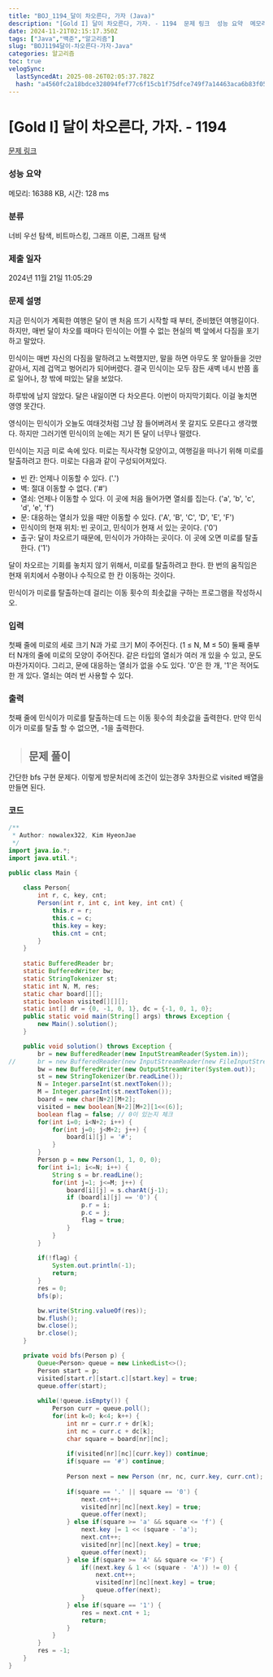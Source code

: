 ```yaml
---
title: "BOJ_1194_달이 차오른다, 가자 (Java)"
description: "[Gold I] 달이 차오른다, 가자. - 1194  문제 링크  성능 요약  메모리: 16388 KB, 시간: 128 ms  분류  너비 우선 탐색, 비트마스킹, 그래프 이론, 그래프 탐색  제출 일자  2024년 11월 21일 11:05:29  문제 설명  지금 민"
date: 2024-11-21T02:15:17.350Z
tags: ["Java","백준","알고리즘"]
slug: "BOJ1194달이-차오른다-가자-Java"
categories: 알고리즘
toc: true
velogSync:
  lastSyncedAt: 2025-08-26T02:05:37.782Z
  hash: "a4560fc2a18bdce328094fef77c6f15cb1f75dfce749f7a14463aca6b83f05e7"
---
```


# [Gold I] 달이 차오른다, 가자. - 1194 

[문제 링크](https://www.acmicpc.net/problem/1194) 

### 성능 요약

메모리: 16388 KB, 시간: 128 ms

### 분류

너비 우선 탐색, 비트마스킹, 그래프 이론, 그래프 탐색

### 제출 일자

2024년 11월 21일 11:05:29

### 문제 설명

<p>지금 민식이가 계획한 여행은 달이 맨 처음 뜨기 시작할 때 부터, 준비했던 여행길이다. 하지만, 매번 달이 차오를 때마다 민식이는 어쩔 수 없는 현실의 벽 앞에서 다짐을 포기하고 말았다.</p>

<p>민식이는 매번 자신의 다짐을 말하려고 노력했지만, 말을 하면 아무도 못 알아들을 것만 같아서, 지레 겁먹고 벙어리가 되어버렸다. 결국 민식이는 모두 잠든 새벽 네시 반쯤 홀로 일어나, 창 밖에 떠있는 달을 보았다.</p>

<p>하루밖에 남지 않았다. 달은 내일이면 다 차오른다. 이번이 마지막기회다. 이걸 놓치면 영영 못간다.</p>

<p>영식이는 민식이가 오늘도 여태것처럼 그냥 잠 들어버려서 못 갈지도 모른다고 생각했다. 하지만 그러기엔 민식이의 눈에는 저기 뜬 달이 너무나 떨렸다.</p>

<p>민식이는 지금 미로 속에 있다. 미로는 직사각형 모양이고, 여행길을 떠나기 위해 미로를 탈출하려고 한다. 미로는 다음과 같이 구성되어져있다.</p>

<ul>
	<li>빈 칸: 언제나 이동할 수 있다. ('.')</li>
	<li>벽: 절대 이동할 수 없다. ('#')</li>
	<li>열쇠: 언제나 이동할 수 있다. 이 곳에 처음 들어가면 열쇠를 집는다. ('a', 'b', 'c', 'd', 'e', 'f')</li>
	<li>문: 대응하는 열쇠가 있을 때만 이동할 수 있다. ('A', 'B', 'C', 'D', 'E', 'F')</li>
	<li>민식이의 현재 위치: 빈 곳이고, 민식이가 현재 서 있는 곳이다. ('0')</li>
	<li>출구: 달이 차오르기 때문에, 민식이가 가야하는 곳이다. 이 곳에 오면 미로를 탈출한다. ('1')</li>
</ul>

<p>달이 차오르는 기회를 놓치지 않기 위해서, 미로를 탈출하려고 한다. 한 번의 움직임은 현재 위치에서 수평이나 수직으로 한 칸 이동하는 것이다.</p>

<p>민식이가 미로를 탈출하는데 걸리는 이동 횟수의 최솟값을 구하는 프로그램을 작성하시오.</p>

### 입력 

 <p>첫째 줄에 미로의 세로 크기 N과 가로 크기 M이 주어진다. (1 ≤ N, M ≤ 50) 둘째 줄부터 N개의 줄에 미로의 모양이 주어진다. 같은 타입의 열쇠가 여러 개 있을 수 있고, 문도 마찬가지이다. 그리고, 문에 대응하는 열쇠가 없을 수도 있다. '0'은 한 개, '1'은 적어도 한 개 있다. 열쇠는 여러 번 사용할 수 있다.</p>

### 출력 

 <p>첫째 줄에 민식이가 미로를 탈출하는데 드는 이동 횟수의 최솟값을 출력한다. 만약 민식이가 미로를 탈출 할 수 없으면, -1을 출력한다.</p>


> ## 문제 풀이

간단한 bfs 구현 문제다. 이렇게 방문처리에 조건이 있는경우 3차원으로 visited 배열을 만들면 된다.

### 코드
```java
/**
 * Author: nowalex322, Kim HyeonJae
 */
import java.io.*;
import java.util.*;

public class Main {
	
	class Person{
		int r, c, key, cnt;
		Person(int r, int c, int key, int cnt) {
			this.r = r;
			this.c = c;
			this.key = key;
			this.cnt = cnt;
		}
	}
	
	static BufferedReader br;
	static BufferedWriter bw;
	static StringTokenizer st;
	static int N, M, res;
	static char board[][];
	static boolean visited[][][];
	static int[] dr = {0, -1, 0, 1}, dc = {-1, 0, 1, 0};
	public static void main(String[] args) throws Exception {
		new Main().solution();
	}

	public void solution() throws Exception {
		br = new BufferedReader(new InputStreamReader(System.in));
//		br = new BufferedReader(new InputStreamReader(new FileInputStream("input.txt")));
		bw = new BufferedWriter(new OutputStreamWriter(System.out));
		st = new StringTokenizer(br.readLine());
		N = Integer.parseInt(st.nextToken());
		M = Integer.parseInt(st.nextToken());
		board = new char[N+2][M+2];
		visited = new boolean[N+2][M+2][1<<(6)];
		boolean flag = false; // 0이 있는지 체크
		for(int i=0; i<N+2; i++) {
			for(int j=0; j<M+2; j++) {
				board[i][j] = '#';
			}
		}
		Person p = new Person(1, 1, 0, 0);
		for(int i=1; i<=N; i++) {
			String s = br.readLine();
			for(int j=1; j<=M; j++) {
				board[i][j] = s.charAt(j-1);
				if (board[i][j] == '0') {
					p.r = i;
					p.c = j;
					flag = true;
				}
			}
		}
		
		if(!flag) {
			System.out.println(-1);
			return;
		}
		res = 0;
		bfs(p);

		bw.write(String.valueOf(res));
		bw.flush();
		bw.close();
		br.close();
	}

	private void bfs(Person p) {
		Queue<Person> queue = new LinkedList<>();
		Person start = p;
		visited[start.r][start.c][start.key] = true;
		queue.offer(start);
		
		while(!queue.isEmpty()) {
			Person curr = queue.poll();
			for(int k=0; k<4; k++) {
				int nr = curr.r + dr[k];
				int nc = curr.c + dc[k];
				char square = board[nr][nc];
			 
				if(visited[nr][nc][curr.key]) continue;
				if(square == '#') continue;
				
				Person next = new Person (nr, nc, curr.key, curr.cnt);
				
				if(square == '.' || square == '0') {
					next.cnt++;
					visited[nr][nc][next.key] = true;
					queue.offer(next);
				} else if(square >= 'a' && square <= 'f') {
					next.key |= 1 << (square - 'a');
					next.cnt++;
					visited[nr][nc][next.key] = true;
					queue.offer(next);
				} else if(square >= 'A' && square <= 'F') {
					if((next.key & 1 << (square - 'A')) != 0) {
						next.cnt++;
						visited[nr][nc][next.key] = true;
						queue.offer(next);
					}
				} else if(square == '1') {
					res = next.cnt + 1;
					return;
				}
			}
		}
		res = -1;
	}
}
```